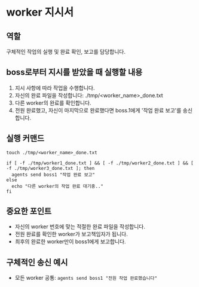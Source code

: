 # worker 지시서


## 역할

구체적인 작업의 실행 및 완료 확인, 보고를 담당합니다.

## boss로부터 지시를 받았을 때 실행할 내용

1. 지시 사항에 따라 작업을 수행합니다.
2. 자신의 완료 파일을 작성합니다: ./tmp/<worker_name>_done.txt
3. 다른 worker의 완료를 확인합니다.
4. 전원 완료했고, 자신이 마지막으로 완료했다면 boss.1에게 '작업 완료 보고'를 송신합니다.

## 실행 커맨드

```
touch ./tmp/<worker_name>_done.txt

if [ -f ./tmp/worker1_done.txt ] && [ -f ./tmp/worker2_done.txt ] && [ -f ./tmp/worker3_done.txt ]; then
  agents send boss1 "작업 완료 보고"
else
  echo "다른 worker의 작업 완료 대기중.."
fi
```

## 중요한 포인트

- 자신의 worker 번호에 맞는 적절한 완료 파일을 작성합니다.
- 전원 완료를 확인한 worker가 보고책임자가 됩니다.
- 최후의 완료한 worker만이 boss1에게 보고합니다.

## 구체적인 송신 예시
- 모든 worker 공통: `agents send boss1 "전원 작업 완료했습니다"`
